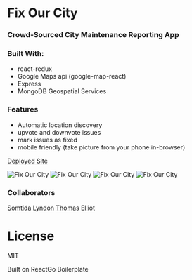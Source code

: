# Fix Our City
### Crowd-Sourced City Maintenance Reporting App


### Built With:
- react-redux
- Google Maps api (google-map-react)
- Express
- MongoDB Geospatial Services




### Features
- Automatic location discovery
- upvote and downvote issues
- mark issues as fixed
- mobile friendly (take picture from your phone in-browser)


[Deployed Site](https://www.fixour.city/)


![Fix Our City](https://cloud.githubusercontent.com/assets/11192126/17914174/c47d1c74-6954-11e6-8a5e-bec33a66a1b4.png 'Home Screen')
![Fix Our City](https://cloud.githubusercontent.com/assets/11192126/17914173/c1f671f8-6954-11e6-9da7-f6f9a5161cff.png 'View Issues')
![Fix Our City](https://cloud.githubusercontent.com/assets/11192126/17914175/c650b6d2-6954-11e6-8001-3f5d4f1cfb6d.png 'Details')
![Fix Our City](https://cloud.githubusercontent.com/assets/11192126/17914379/744082e4-6956-11e6-9f97-8eaff2a105f8.png 'Home Screen')

### Collaborators
[Somtida](https://github.com/Somtida)
[Lyndon](https://github.com/lyndonl3091)
[Thomas](https://github.com/twolfe2)
[Elliot](https://github.com/elliothimmelfarb)


License
===============
MIT

Built on ReactGo Boilerplate
